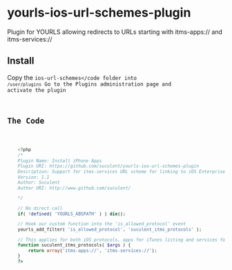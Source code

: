 yourls-ios-url-schemes-plugin
=============================

Plugin for YOURLS allowing redirects to URLs starting with itms-apps:// and itms-services://

Install
-------

Copy the <code>ios-url-schemes</code folder into <code>/user/plugins</code>
Go to the Plugins administration page and activate the plugin


The Code
-------

```php

    <?php
    /*
    Plugin Name: Install iPhone Apps
    Plugin URI: https://github.com/suculent/yourls-ios-url-schemes-plugin
    Description: Support for itms-services URL scheme for linking to iOS Enterprise App Installation Manifest
    Version: 1.1
    Author: Suculent
    Author URI: http://www.github.com/suculent/
    */

    // No direct call
    if( !defined( 'YOURLS_ABSPATH' ) ) die();

    // Hook our custom function into the 'is_allowed_protocol' event
    yourls_add_filter( 'is_allowed_protocol', 'suculent_itms_protocols' );

    // This applies for both iOS protocols, apps for iTunes listing and services for installation
    function suculent_itms_protocols( $args ) {
        return array('itms-apps://', 'itms-services://');
    }
    ?>
```
